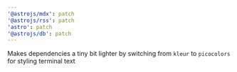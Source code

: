 ```yaml
---
'@astrojs/mdx': patch
'@astrojs/rss': patch
'astro': patch
'@astrojs/db': patch
---
```


Makes dependencies a tiny bit lighter by switching from `kleur` to `picocolors` for styling terminal text
